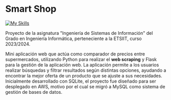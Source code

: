 # Smart Shop
[![My Skills](https://skillicons.dev/icons?i=python,flask,sqlite,aws)](https://skillicons.dev)

Proyecto de la asignatura "Ingeniería de Sistemas de Información" del Grado en Ingeniería Informática, perteneciente a la ETSIIT, curso 2023/2024. 

Mini aplicación web que actúa como comparador de precios entre supermercados, utilizando Python para realizar el **web scraping** y Flask para la gestión de la aplicación web. La aplicación permite a los usuarios realizar búsquedas y filtrar resultados según distintas opciones, ayudando a encontrar la mejor oferta de un producto que se ajuste a sus necesidades. Inicialmente desarrollado con SQLite, el proyecto fue diseñado para ser desplegado en AWS, motivo por el cual se migró a MySQL como sistema de gestión de bases de datos.
